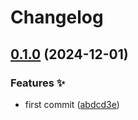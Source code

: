 # Changelog

## [0.1.0](https://github.com/hugomods/cookies/compare/v0.0.1...v0.1.0) (2024-12-01)


### Features ✨

* first commit ([abdcd3e](https://github.com/hugomods/cookies/commit/abdcd3eb52bdba408dc41c18eb4464cf3b24c53f))
